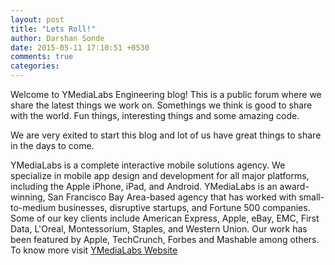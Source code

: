 ```yaml
---
layout: post
title: "Lets Roll!"
author: Darshan Sonde
date: 2015-05-11 17:10:51 +0530
comments: true
categories: 
---
```


Welcome to YMediaLabs Engineering blog! This is a public forum where we share the latest things we work on. Somethings we think is good to share with the world. Fun things, interesting things and some amazing code.

We are very exited to start this blog and lot of us have great things to share in the days to come. 

YMediaLabs is a complete interactive mobile solutions agency. We specialize in mobile app design and development for all major platforms, including the Apple iPhone, iPad, and Android. YMediaLabs is an award-winning, San Francisco Bay Area-based agency that has worked with small-to-medium businesses, disruptive startups, and Fortune 500 companies. Some of our key clients include American Express, Apple, eBay, EMC, First Data, L'Oreal, Montessorium, Staples, and Western Union. Our work has been featured by Apple, TechCrunch, Forbes and Mashable among others. To know more visit [YMediaLabs Website]




[YMediaLabs Website]:http://ymedialabs.com
